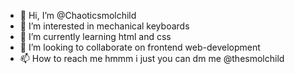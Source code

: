 - 👋 Hi, I’m @Chaoticsmolchild
- 👀 I’m interested in mechanical keyboards
- 🌱 I’m currently learning html and css
- 💞️ I’m looking to collaborate on frontend web-development
- 📫 How to reach me hmmm i just you can dm me @thesmolchild

<!---
Chaoticsmolchild/Chaoticsmolchild is a ✨ special ✨ repository because its `README.md` (this file) appears on your GitHub profile.
You can click the Preview link to take a look at your changes.
--->
